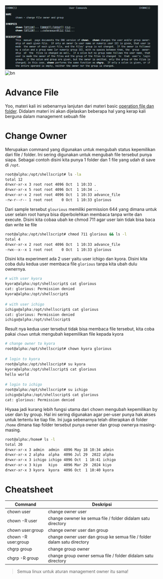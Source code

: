 ![Alt text](../../.github/asset/asset-ad-001.png)
![bn](https://user-images.githubusercontent.com/73097560/115834477-dbab4500-a447-11eb-908a-139a6edaec5c.gif)

# Advance File
Yoo, materi kali ini sebenarnya lanjutan dari materi basic [operation file dan folder](../../basic/13_operation_file_dan_folder/). Didalam materi ini akan dijelaskan beberapa hal yang kerap kali berguna dalam management sebuah file

# Change Owner
Merupakan command yang digunakan untuk mengubah status kepemilikan dari file / folder. Ini sering digunakan untuk mengubah file tersebut punya siapa. Sebagai contoh disini kita punya 1 folder dan 1 file yang udah di save di `/opt`.

```cmd
root@alpha:/opt/shellscript# ls -la
total 12
drwxr-xr-x 3 root root 4096 Oct  1 10:33 .
drwxr-xr-x 5 root root 4096 Oct  1 10:34 ..
drwxr-xr-x 2 root root 4096 Oct  1 10:33 advance_file
-rw-r--r-- 1 root root    0 Oct  1 10:33 glorious  
```

Dari sample tersebut `glourious` memiliki permission 644 yang dimana untuk user selain root hanya bisa diperbolehkan membaca tanpa write dan execute. Disini kita cobaa ubah ke chmod 711 agar user lain tidak bisa baca dan write ke file

```cmd
root@alpha:/opt/shellscript# chmod 711 glorious && ls -l
total 4
drwxr-xr-x 2 root root 4096 Oct  1 10:33 advance_file
-rwx--x--x 1 root root    0 Oct  1 10:33 glorious    
```

Disini kita experiment ada 2 user yaitu user ichigo dan kyora. Disini kita coba dulu kedua user membaca file `glorious` tanpa kita ubah dulu ownernya.

```bash
# with user kyora
kyora@alpha:/opt/shellscript$ cat glorious 
cat: glorious: Permission denied
kyora@alpha:/opt/shellscript$ 

# with user ichigo
ichigo@alpha:/opt/shellscript$ cat glorious 
cat: glorious: Permission denied
ichigo@alpha:/opt/shellscript$  
```

Result nya kedua user tersebut tidak bisa membaca file tersebut, kita coba pakai `chown` untuk mengubah kepemilikan file kepada kyora
```bash
# change owner to kyora
root@alpha:/opt/shellscript# chown kyora glorious 

# login to kyora
root@alpha:/opt/shellscript# su kyora
kyora@alpha:/opt/shellscript$ cat glorious 
hello world

# login to ichigo
root@alpha:/opt/shellscript# su ichigo
ichigo@alpha:/opt/shellscript$ cat glorious 
cat: glorious: Permission denied
```
Hiyaaa jadi kurang lebih fungsi utama dari chown mengubah kepemilikan by user dan by group. Hal ini sering digunakan agar per-user punya hak akses untuk tertentu ke tiap file. Ini juga sebenarnya telah diterapkan di folder `/home` dimana tiap folder tersebut punya owner dan group ownerya masing-masing.

```cmd
root@alpha:/home# ls -l
total 20
drwxr-xr-x 3 admin  admin  4096 May 18 10:34 admin 
drwxr-xr-x 2 alpha  alpha  4096 Jul 29  2022 alpha 
drwxr-xr-x 3 ichigo ichigo 4096 Oct  1 10:41 ichigo
drwxr-xr-x 3 kiyo   kiyo   4096 Mar 29  2024 kiyo  
drwxr-xr-x 3 kyora  kyora  4096 Oct  1 10:40 kyora 
```

# Cheatsheet 

| Command              | Deskripsi                                                               |
|----------------------|-------------------------------------------------------------------------|
| chown user           | change owner user                                                       |
| chown -R user        | change owwner ke semua file / folder didalam satu directory             |
| chown user:group     | change owner user dan group                                             |
| chown -R user:group  | change owner user dan group ke semua file / folder dalam satu directory |
| chgrp group          | change group owner                                                      |
| chgrp -R group       | change group owner semua file / folder didalam satu directory           |


> Semua linux untuk aturan management owner itu sama!
